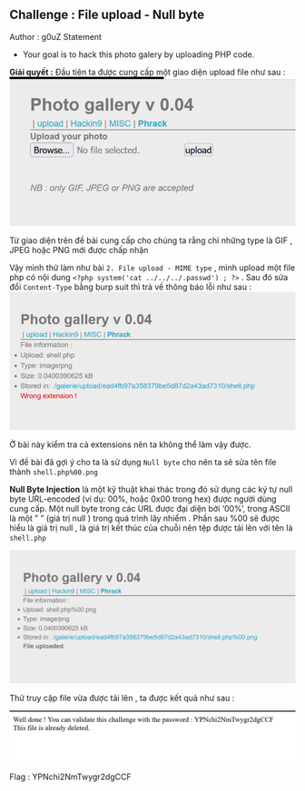 ## Challenge : File upload - Null byte
Author : g0uZ
Statement
- Your goal is to hack this photo galery by uploading PHP code.

**Giải quyết :**
Đầu tiên ta được cung cấp một giao diện upload file như sau :
![Alt text](image.png)

Từ giao diện trên đề bài cung cấp cho chúng ta rằng chỉ những type là GIF , JPEG hoặc PNG mới được chấp nhận

Vậy mình thử làm như bài `2. File upload - MIME type` , mình upload một file php có nội dung `<?php system('cat ../../../.passwd') ; ?>` . Sau đó sửa đổi `Content-Type` bằng burp suit thì trả về thông báo lỗi như sau : 
![Alt text](image-4.png)

Ở bài này kiểm tra cả extensions nên ta không thể làm vậy được.

Vì đề bài đã gợi ý cho ta là sử dụng `Null byte` cho nên ta sẽ sửa tên file thành `shell.php%00.png`

**Null Byte Injection** là một kỹ thuật khai thác trong đó sử dụng các ký tự null byte URL-encoded (ví dụ: 00%, hoặc 0x00 trong hex) được người dùng cung cấp. Một null byte trong các URL được đại diện bởi ‘00%’, trong ASCII là một ” ” (giá trị null ) trong quá trình lây nhiểm . Phần sau %00 sẽ được hiểu là giá trị null , là giá trị kết thúc của chuỗi nên tệp được tải lên với tên là `shell.php`

![Alt text](image-1.png)

Thử truy cập file vừa được tải lên , ta được kết quả như sau :

![Alt text](image-2.png)

Flag : YPNchi2NmTwygr2dgCCF
